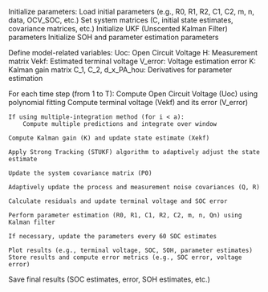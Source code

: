 Initialize parameters:
    Load initial parameters (e.g., R0, R1, R2, C1, C2, m, n, data, OCV_SOC, etc.)
    Set system matrices (C, initial state estimates, covariance matrices, etc.)
    Initialize UKF (Unscented Kalman Filter) parameters
    Initialize SOH and parameter estimation parameters

Define model-related variables:
    Uoc: Open Circuit Voltage
    H: Measurement matrix
    Vekf: Estimated terminal voltage
    V_error: Voltage estimation error
    K: Kalman gain matrix
    C_1, C_2, d_x_PA_hou: Derivatives for parameter estimation

For each time step (from 1 to T):
    Compute Open Circuit Voltage (Uoc) using polynomial fitting
    Compute terminal voltage (Vekf) and its error (V_error)
    
    If using multiple-integration method (for i < a):
        Compute multiple predictions and integrate over window
    
    Compute Kalman gain (K) and update state estimate (Xekf)
    
    Apply Strong Tracking (STUKF) algorithm to adaptively adjust the state estimate
    
    Update the system covariance matrix (P0)
    
    Adaptively update the process and measurement noise covariances (Q, R)
    
    Calculate residuals and update terminal voltage and SOC error
    
    Perform parameter estimation (R0, R1, C1, R2, C2, m, n, Qn) using Kalman filter
    
    If necessary, update the parameters every 60 SOC estimates
    
    Plot results (e.g., terminal voltage, SOC, SOH, parameter estimates)
    Store results and compute error metrics (e.g., SOC error, voltage error)

Save final results (SOC estimates, error, SOH estimates, etc.)